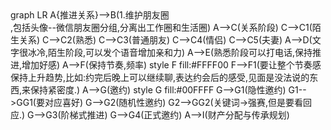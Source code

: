 <div class="mermaid">
graph LR
      A{推进关系}-->B(1.维护朋友圈<br/>,包括头像--微信朋友圈分组,分离出工作圈和生活圈)
      A-->C(关系阶段)
      C-->C1(陌生关系)
      C-->C2(熟悉)
      C-->C3(普通朋友)
      C-->C4(情侣)
      C-->C5(夫妻)      
      A-->D(文字很冰冷,陌生阶段,可以发个语音增加亲和力)
      A-->E(熟悉阶段可以打电话,保持推进,增加好感)
      A-->F(保持节奏,频率)
      style F fill:#FFFF00
      F-->F1(要让整个节奏感保持上升趋势,比如:约完后晚上可以继续聊,表达约会后的感受,见面是没法说的东西,来保持紧密度.)
      A-->G(邀约)
      style G fill:#00FFFF
      G-->G1(隐性邀约)
      G1-->GG1(要对应喜好)
      G-->G2(随机性邀约)
      G2-->GG2(关键词->强赛,但是要看回应.)
      G-->G3(阶梯式推进)
      G-->G4(正式邀约)
      A-->I(财产分配与传承规划)
</div>